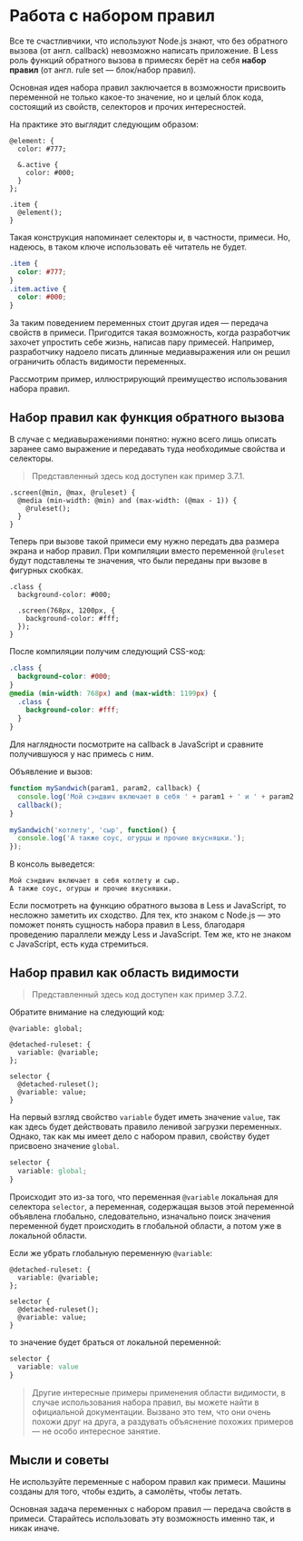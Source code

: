 # Работа с набором правил

Все те счастливчики, что используют Node.js знают, что без обратного вызова (от англ. callback) невозможно написать приложение. В Less роль функций обратного вызова в примесях берёт на себя **набор правил** (от англ. rule set — блок/набор правил).

Основная идея набора правил заключается в возможности присвоить переменной не только какое-то значение, но и целый блок кода, состоящий из свойств, селекторов и прочих интересностей.

На практике это выглядит следующим образом:

```less
@element: {
  color: #777;
  
  &.active {
    color: #000;
  }
};

.item {
  @element();
}
```

Такая конструкция напоминает селекторы и, в частности, примеси. Но, надеюсь, в таком ключе использовать её читатель не будет.

```css
.item {
  color: #777;
}
.item.active {
  color: #000;
}
```

За таким поведением переменных стоит другая идея — передача свойств в примеси. Пригодится такая возможность, когда разработчик захочет упростить себе жизнь, написав пару примесей. Например, разработчику надоело писать длинные медиавыражения или он решил ограничить область видимости переменных.

Рассмотрим пример, иллюстрирующий преимущество использования набора правил.




## Набор правил как функция обратного вызова

В случае с медиавыражениями понятно: нужно всего лишь описать заранее само выражение и передавать туда необходимые свойства и селекторы.

> Представленный здесь код доступен как пример 3.7.1.

```less
.screen(@min, @max, @ruleset) {
  @media (min-width: @min) and (max-width: (@max - 1)) {
    @ruleset();
  }
}
```

Теперь при вызове такой примеси ему нужно передать два размера экрана и набор правил. При компиляции вместо переменной `@ruleset` будут подставлены те значения, что были переданы при вызове в фигурных скобках.

```less
.class {
  background-color: #000;

  .screen(768px, 1200px, {
    background-color: #fff;
  });
}
```

После компиляции получим следующий CSS-код:

```css
.class {
  background-color: #000;
}
@media (min-width: 768px) and (max-width: 1199px) {
  .class {
    background-color: #fff;
  }
}
```

Для наглядности посмотрите на callback в JavaScript и сравните получившуюся у нас примесь с ним.

Объявление и вызов:

```js
function mySandwich(param1, param2, callback) {
  console.log('Мой сэндвич включает в себя ' + param1 + ' и ' + param2 + '.');
  callback();
}

mySandwich('котлету', 'сыр', function() {
  console.log('А также соус, огурцы и прочие вкусняшки.');
});
```

В консоль выведется:

```
Мой сэндвич включает в себя котлету и сыр.
А также соус, огурцы и прочие вкусняшки.
```

Если посмотреть на функцию обратного вызова в Less и JavaScript, то несложно заметить их сходство. Для тех, кто знаком с Node.js — это поможет понять сущность набора правил в Less, благодаря проведению параллели между Less и JavaScript. Тем же, кто не знаком с JavaScript, есть куда стремиться.




## Набор правил как область видимости

> Представленный здесь код доступен как пример 3.7.2.

Обратите внимание на следующий код:

```less
@variable: global;

@detached-ruleset: {
  variable: @variable; 
};

selector {
  @detached-ruleset();
  @variable: value;
}
```

На первый взгляд свойство `variable` будет иметь значение `value`, так как здесь будет действовать правило ленивой загрузки переменных. Однако, так как мы имеет дело с набором правил, свойству будет присвоено значение `global`.

```css
selector {
  variable: global;
}
```

Происходит это из-за того, что переменная `@variable` локальная для селектора `selector`, а переменная, содержащая вызов этой переменной объявлена глобально, следовательно, изначально поиск значения переменной будет происходить в глобальной области, а потом уже в локальной области.

Если же убрать глобальную переменную `@variable`:

```less
@detached-ruleset: {
  variable: @variable; 
};

selector {
  @detached-ruleset();
  @variable: value;
}
```

то значение будет браться от локальной переменной:

```css
selector {
  variable: value
}
```

> Другие интересные примеры применения области видимости, в случае использования набора правил, вы можете найти в официальной документации. Вызвано это тем, что они очень похожи друг на друга, а раздувать объяснение похожих примеров — не особо интересное занятие.




## Мысли и советы

Не используйте переменные с набором правил как примеси. Машины созданы для того, чтобы ездить, а самолёты, чтобы летать.

Основная задача переменных с набором правил — передача свойств в примеси. Старайтесь использовать эту возможность именно так, и никак иначе.
